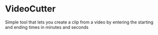# VideoCutter
Simple tool that lets you create a clip from a video by entering the starting and ending times in minutes and seconds
